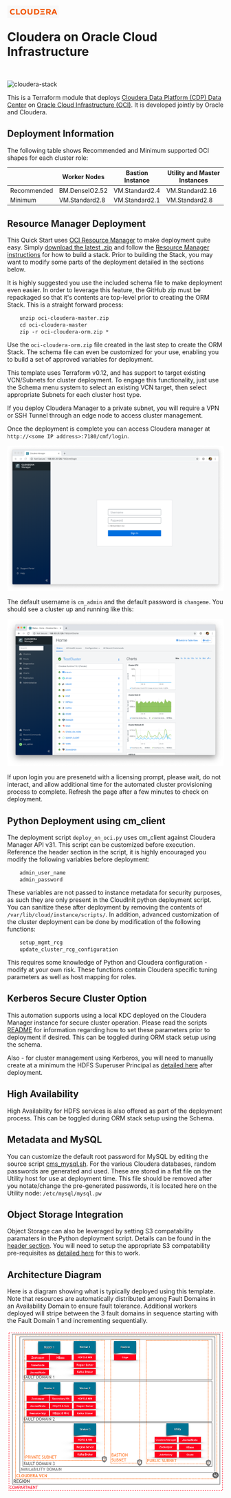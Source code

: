 <p float="left">
  <img align="left" width="120" src="./images/cloudera_logo.png">
  <br/>
  <h1>Cloudera on Oracle Cloud Infrastructure</h1>
  <br/>
</p>

![cloudera-stack](https://github.com/oracle-quickstart/oci-cloudera/workflows/cloudera-stack/badge.svg)

This is a Terraform module that deploys [Cloudera Data Platform (CDP) Data Center](https://www.cloudera.com/products/cloudera-data-platform.html) on [Oracle Cloud Infrastructure (OCI)](https://cloud.oracle.com/en_US/cloud-infrastructure).  It is developed jointly by Oracle and Cloudera.

## Deployment Information
The following table shows Recommended and Minimum supported OCI shapes for each cluster role:

|             | Worker Nodes   | Bastion Instance | Utility and Master Instances |
|-------------|----------------|------------------|------------------------------|
| Recommended | BM.DenseIO2.52 | VM.Standard2.4   | VM.Standard2.16              |
| Minimum     | VM.Standard2.8 | VM.Standard2.1   | VM.Standard2.8               |

## Resource Manager Deployment
This Quick Start uses [OCI Resource Manager](https://docs.cloud.oracle.com/iaas/Content/ResourceManager/Concepts/resourcemanager.htm) to make deployment quite easy.  Simply [download the latest .zip](archive/master.zip) and follow the [Resource Manager instructions](https://docs.cloud.oracle.com/iaas/Content/ResourceManager/Tasks/usingconsole.htm) for how to build a stack.  Prior to building the Stack, you may want to modify some parts of the deployment detailed in the sections below.

It is highly suggested you use the included schema file to make deployment even easier.   In order to leverage this feature, the GitHub zip must be repackaged so that it's contents are top-level prior to creating the ORM Stack.  This is a straight forward process:

		unzip oci-cloudera-master.zip
		cd oci-cloudera-master
		zip -r oci-cloudera-orm.zip *

Use the `oci-cloudera-orm.zip` file created in the last step to create the ORM Stack.  The schema file can even be customized for your use, enabling you to build a set of approved variables for deployment.

This template uses Terraform v0.12, and has support to target existing VCN/Subnets for cluster deployment.   To engage this functionality, just use the Schema menu system to select an existing VCN target, then select appropriate Subnets for each cluster host type.

If you deploy Cloudera Manager to a private subnet, you will require a VPN or SSH Tunnel through an edge node to access cluster management.

Once the deployment is complete you can access Cloudera manager at `http://<some IP address>:7180/cmf/login`.  

![](images/01%20-%20manager.png)

The default username is `cm_admin` and the default password is `changeme`.  You should see a cluster up and running like this:

![](images/02%20-%20home.png)

If upon login you are presenetd with a licensing prompt, please wait, do not interact, and allow additional time for the automated cluster provisioning process to complete.   Refresh the page after a few minutes to check on deployment.

## Python Deployment using cm_client
The deployment script `deploy_on_oci.py` uses cm_client against Cloudera Manager API v31.  This script can be customized before execution.  Reference the header section in the script, it is highly encouraged you modify the following variables before deployment:

		admin_user_name
		admin_password

These variables are not passed to instance metadata for security purposes, as such they are only present in the CloudInit python deployment script.  You can sanitize these after deployment by removing the contents of `/var/lib/cloud/instance/scripts/`.
In addition, advanced customization of the cluster deployment can be done by modification of the following functions:

		setup_mgmt_rcg
		update_cluster_rcg_configuration

This requires some knowledge of Python and Cloudera configuration - modify at your own risk.  These functions contain Cloudera specific tuning parameters as well as host mapping for roles.

## Kerberos Secure Cluster Option

This automation supports using a local KDC deployed on the Cloudera Manager instance for secure cluster operation.  Please read the scripts [README](scripts/README.md) for information regarding how to set these parameters prior to deployment if desired.  This can be toggled during ORM stack setup using the schema.

Also - for cluster management using Kerberos, you will need to manually create at a minimum the HDFS Superuser Principal as [detailed here](https://www.cloudera.com/documentation/enterprise/latest/topics/cm_sg_using_cm_sec_config.html#create-hdfs-superuser) after deployment.

## High Availability

High Availability for HDFS services is also offered as part of the deployment process.  This can be toggled during ORM stack setup using the Schema.

## Metadata and MySQL

You can customize the default root password for MySQL by editing the source script [cms_mysql.sh](scripts/cms_mysql.sh#L188).  For the various Cloudera databases, random passwords are generated and used.  These are stored in a flat file on the Utility host for use at deployment time.  This file should be removed after you notate/change the pre-generated passwords, it is located here on the Utility node:  `/etc/mysql/mysql.pw`

## Object Storage Integration

Object Storage can also be leveraged by setting S3 compatability paramaters in the Python deployment script.   Details can be found in the [header section](https://github.com/oracle-quickstart/oci-cloudera/blob/8af97b91fb50cd77262c97580454137c2955dd4e/scripts/deploy_on_oci.py#L79-L86).  You will need to setup the appropriate S3 compatability pre-requisites as [detailed here](https://docs.cloud.oracle.com/iaas/Content/Identity/Tasks/managingcredentials.htm#Working2) for this to work.

## Architecture Diagram
Here is a diagram showing what is typically deployed using this template.   Note that resources are automatically distributed among Fault Domains in an Availability Domain to ensure fault tolerance.   Additional workers deployed will stripe between the 3 fault domains in sequence starting with the Fault Domain 1 and incrementing sequentially.

![Deployment Architecture Diagram](images/deployment_architecture.png)
